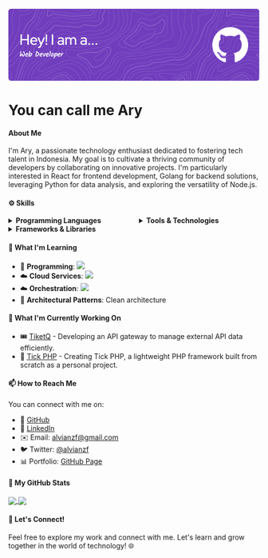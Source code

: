 ![Header](./alvian-banner.png)

# You can call me Ary

#### About Me
I'm Ary, a passionate technology enthusiast dedicated to fostering tech talent in Indonesia. My goal is to cultivate a thriving community of developers by collaborating on innovative projects. I'm particularly interested in React for frontend development, Golang for backend solutions, leveraging Python for data analysis, and exploring the versatility of Node.js.


#### ⚙️ Skills

<div style="display: flex; justify-content: space-between;">

<div style="flex: 1; margin-right: 10px;">
  
<details>
  <summary><b>Programming Languages</b></summary>

  - 💻 **Advanced**: ![](https://img.shields.io/badge/PHP-777BB4?style=flat-square&logo=php&logoColor=white)
  - 💻 **Advanced**: ![](https://img.shields.io/badge/JavaScript-F7DF1E?style=flat-square&logo=javascript&logoColor=black)
  - 💻 **Intermediate**: ![](https://img.shields.io/badge/TypeScript-3178C6?style=flat-square&logo=typescript&logoColor=white)
  - 💻 **Intermediate**: ![](https://img.shields.io/badge/Python-3776AB?style=flat-square&logo=python&logoColor=white)
  - 💻 **Intermediate**: ![](https://img.shields.io/badge/Ruby-CC342D?style=flat-square&logo=ruby&logoColor=white)
</details>

<details>
  <summary><b>Frameworks & Libraries</b></summary>

  - 🛠️ **Advanced**: ![](https://img.shields.io/badge/Codeigniter-EF4223?style=flat-square&logo=codeigniter&logoColor=white)
  - 🛠️ **Advanced**: ![](https://img.shields.io/badge/Laravel-FF2D20?style=flat-square&logo=laravel&logoColor=white)
  - 🛠️ **Intermediate**: ![](https://img.shields.io/badge/Express-000000?style=flat-square&logo=express&logoColor=white)
  - 🛠️ **Intermediate**: ![](https://img.shields.io/badge/React-61DAFB?style=flat-square&logo=react&logoColor=black)
</details>

</div>

<div style="flex: 1; margin-left: 10px;">

<details>
  <summary><b>Tools & Technologies</b></summary>

  - 🔧 **Version Control**: ![](https://img.shields.io/badge/Git-F05032?style=flat-square&logo=git&logoColor=white) (GitHub, GitLab, CLI)
  - 🔧 **Web Technologies**: ![](https://img.shields.io/badge/HTML5-E34F26?style=flat-square&logo=html5&logoColor=white), ![](https://img.shields.io/badge/Markdown-000000?style=flat-square&logo=markdown&logoColor=white), ![](https://img.shields.io/badge/XHTML-DDCD78?style=flat-square&logo=xhtml&logoColor=white)
  - 🔧 **CSS Preprocessors**: ![](https://img.shields.io/badge/SASS-CC6699?style=flat-square&logo=sass&logoColor=white), ![](https://img.shields.io/badge/LESS-1D365D?style=flat-square&logo=less&logoColor=white)
  - 🔧 **Operating Systems**: ![](https://img.shields.io/badge/Ubuntu-E95420?style=flat-square&logo=ubuntu&logoColor=white) (Currently on Ubuntu 20)
</details>

</div>

</div>



#### 🌱 What I'm Learning
- 📘 **Programming**: ![](https://img.shields.io/badge/Go-00ADD8?style=flat-square&logo=go&logoColor=white)
- ☁️ **Cloud Services**: ![](https://img.shields.io/badge/Firebase-FFCA28?style=flat-square&logo=firebase&logoColor=black)
- ☁️ **Orchestration**: ![](https://img.shields.io/badge/Kubernetes-326CE5?style=flat-square&logo=kubernetes&logoColor=white)
- 🧹 **Architectural Patterns**: Clean architecture


#### 🔭 What I'm Currently Working On
- 🎟️ [TiketQ](https://github.com/alvianzf/tiketq-bosbiller) - Developing an API gateway to manage external API data efficiently.
- 🚀 [Tick PHP](https://github.com/alvianzf/tick-php-framework) - Creating Tick PHP, a lightweight PHP framework built from scratch as a personal project.

#### 📫 How to Reach Me
You can connect with me on:
- 🔸 [GitHub](https://github.com/alvianzf)
- 🔗 [LinkedIn](https://linkedin.com/in/alvianzf)
- ✉️ Email: alvianzf@gmail.com
- 🐦 Twitter: [@alvianzf](https://twitter.com/alvianzf)
- 📊 Portfolio: [GitHub Page](https://alvianzf.github.io/)


#### 🚀 My GitHub Stats

<a href="https://github.com/anuraghazra/github-readme-stats">
  <img height=200 align="center" src="https://github-readme-stats.vercel.app/api?username=alvianzf&show_icons=true&rank_icon=github&custom_title=My%20Stats" />
</a>
<a href="https://github.com/anuraghazra/convoychat">
  <img height=200 align="center" src="https://github-readme-stats.vercel.app/api/top-langs?username=alvianzf&layout=pie&langs_count=8&card_width=320" />
</a>


#### 🤝 Let's Connect!
Feel free to explore my work and connect with me. Let's learn and grow together in the world of technology! 🌐
